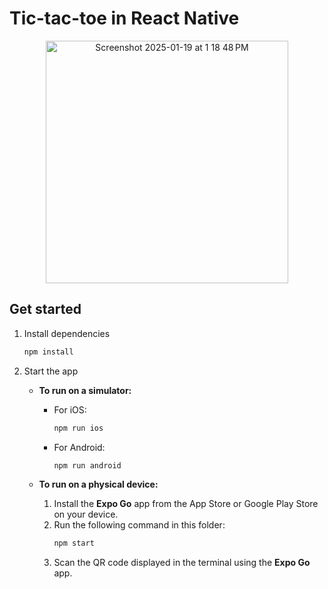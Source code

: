 # Tic-tac-toe in React Native

<div align="center">
<img width="388" alt="Screenshot 2025-01-19 at 1 18 48 PM" src="https://github.com/user-attachments/assets/0d496e39-9fe7-4bc1-9a8d-fe062a4ed9d4" />
</div>

## Get started

1. Install dependencies

   ```bash
   npm install
   ```

2. Start the app

   - **To run on a simulator:**
     - For iOS:
       ```bash
       npm run ios
       ```
     - For Android:
       ```bash
       npm run android
       ```

   - **To run on a physical device:**
     1. Install the **Expo Go** app from the App Store or Google Play Store on your device.
     2. Run the following command in this folder:
        ```bash
        npm start
        ```
     3. Scan the QR code displayed in the terminal using the **Expo Go** app.
